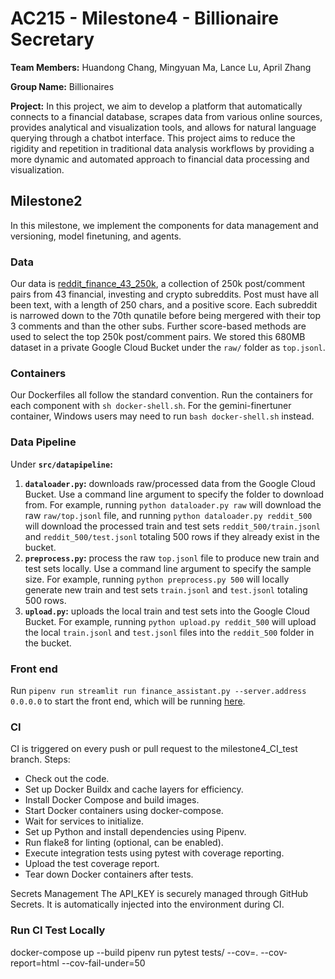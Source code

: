 # AC215 - Milestone4 - Billionaire Secretary

**Team Members:** Huandong Chang, Mingyuan Ma, Lance Lu, April Zhang

**Group Name:** Billionaires

**Project:** In this project, we aim to develop a platform that automatically connects to a financial database, scrapes data from various online sources, provides analytical and visualization tools, and allows for natural language querying through a chatbot interface. This project aims to reduce the rigidity and repetition in traditional data analysis workflows by providing a more dynamic and automated approach to financial data processing and visualization.

## Milestone2
In this milestone, we implement the components for data management and versioning, model finetuning, and agents.

### Data
Our data is [reddit_finance_43_250k](https://huggingface.co/datasets/winddude/reddit_finance_43_250k), a collection of 250k post/comment pairs from 43 financial, investing and crypto subreddits. Post must have all been text, with a length of 250 chars, and a positive score. Each subreddit is narrowed down to the 70th qunatile before being mergered with their top 3 comments and than the other subs. Further score-based methods are used to select the top 250k post/comment pairs. We stored this 680MB dataset in a private Google Cloud Bucket under the `raw/` folder as `top.jsonl`.

### Containers
Our Dockerfiles all follow the standard convention. Run the containers for each component with `sh docker-shell.sh`. For the gemini-finertuner container, Windows users may need to run `bash docker-shell.sh` instead.

### Data Pipeline
Under **`src/datapipeline`:**
1. **`dataloader.py`:** downloads raw/processed data from the Google Cloud Bucket. Use a command line argument to specify the folder to download from. For example, running `python dataloader.py raw` will download the raw `raw/top.jsonl` file, and running `python dataloader.py reddit_500` will download the processed train and test sets `reddit_500/train.jsonl` and `reddit_500/test.jsonl` totaling 500 rows if they already exist in the bucket.
2. **`preprocess.py`:** process the raw `top.jsonl` file to produce new train and test sets locally. Use a command line argument to specify the sample size. For example, running `python preprocess.py 500` will locally generate new train and test sets `train.jsonl` and `test.jsonl` totaling 500 rows.
3. **`upload.py`:** uploads the local train and test sets into the Google Cloud Bucket. For example, running `python upload.py reddit_500` will upload the local `train.jsonl` and `test.jsonl` files into the `reddit_500` folder in the bucket.

### Front end
Run `pipenv run streamlit run finance_assistant.py --server.address 0.0.0.0` to start the front end, which will be running [here](http://localhost:8501).


### CI
CI is triggered on every push or pull request to the milestone4_CI_test branch.
Steps:
- Check out the code.
- Set up Docker Buildx and cache layers for efficiency.
- Install Docker Compose and build images.
- Start Docker containers using docker-compose.
- Wait for services to initialize.
- Set up Python and install dependencies using Pipenv.
- Run flake8 for linting (optional, can be enabled).
- Execute integration tests using pytest with coverage reporting.
- Upload the test coverage report.
- Tear down Docker containers after tests.

Secrets Management
The API_KEY is securely managed through GitHub Secrets. It is automatically injected into the environment during CI.


### Run CI Test Locally

docker-compose up --build
pipenv run pytest tests/ --cov=. --cov-report=html --cov-fail-under=50
